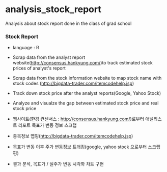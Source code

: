 # analysis_stock_report
Analysis about stock report done in the class of grad school

### Stock Report
* language : R

* Scrap data from the analyst report website(http://consensus.hankyung.com/)to track estimated stock prices of analyst's report 
* Scrap data from the stock information website to map stock name with stock codes (http://bigdata-trader.com/itemcodehelp.jsp)
* Track down stock price after the analyst reports(Google, Yahoo Stock)
* Analyze and visualze the gap between estimated stock price and real stock price

* 웹사이트(한경 컨센서스 : http://consensus.hankyung.com/)로부터 애널리스트 리포트 목표가 변동 정보 스크랩
* 종목정보 맵핑(http://bigdata-trader.com/itemcodehelp.jsp)
* 목표가 변동 이후 주가 변동정보 트래킹(google, yahoo stock 으로부터 스크랩핑)
* 결과 분석, 목표가 / 실주가 변동 시각화 차트 구현

